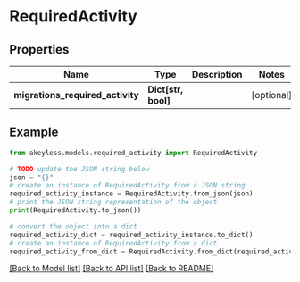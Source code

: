 # RequiredActivity


## Properties

Name | Type | Description | Notes
------------ | ------------- | ------------- | -------------
**migrations_required_activity** | **Dict[str, bool]** |  | [optional] 

## Example

```python
from akeyless.models.required_activity import RequiredActivity

# TODO update the JSON string below
json = "{}"
# create an instance of RequiredActivity from a JSON string
required_activity_instance = RequiredActivity.from_json(json)
# print the JSON string representation of the object
print(RequiredActivity.to_json())

# convert the object into a dict
required_activity_dict = required_activity_instance.to_dict()
# create an instance of RequiredActivity from a dict
required_activity_from_dict = RequiredActivity.from_dict(required_activity_dict)
```
[[Back to Model list]](../README.md#documentation-for-models) [[Back to API list]](../README.md#documentation-for-api-endpoints) [[Back to README]](../README.md)


